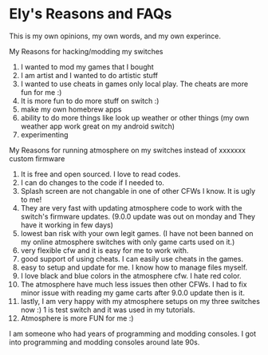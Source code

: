 # Ely's Reasons and FAQs
This is my own opinions, my own words, and my own experince.     


My Reasons for hacking/modding my switches

1. I wanted to mod my games that I bought
2. I am artist and I wanted to do artistic stuff
3. I wanted to use cheats in games only local play. The cheats are more fun for me :)
4. It is more fun to do more stuff on switch :)
5. make my own homebrew apps
6. ability to do more things like look up weather or other things (my own weather app work great on my android switch)
7. experimenting



My Reasons for running atmosphere on my switches instead of xxxxxxx custom firmware

1. It is free and open sourced. I love to read codes.
2. I can do changes to the code if I needed to.
3. Splash screen are not changable in one of other CFWs I know.  It is ugly to me!     
4. They are very fast with updating atmosphere code to work with the switch's firmware updates. (9.0.0 update was out on monday and They have it working in few days)
5. lowest ban risk with your own legit games. (I have not been banned on my online atmosphere switches with only game carts used on it.)
6. very flexible cfw and it is easy for me to work with.
7. good support of using cheats. I can easily use cheats in the games.
8. easy to setup and update for me. I know how to manage files myself.
9. I love black and blue colors in the atmosphere cfw. I hate red color.   
10. The atmosphere have much less issues then other CFWs. I had to fix minor issue with reading my game carts after 9.0.0 update then is it.
11. lastly, I am very happy with my atmosphere setups on my three switches now :) 1 is test switch and it was used in my tutorials.
12. Atmosphere is more FUN for me :)   

I am someone who had years of programming and modding consoles.
I got into programming and modding consoles around late 90s. 